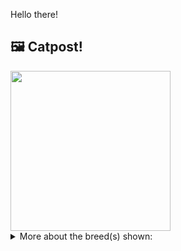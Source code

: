 Hello there!



## 🖼️ Catpost!

<sub>
    <img src="https://cdn2.thecatapi.com/images/eF3HSMIB_.jpg" height="256">
</sub>


<details>
<summary>More about the breed(s) shown:</summary>

Breed: Ragdoll

Description: Ragdolls love their people, greeting them at the door, following them around the house, and leaping into a lap or snuggling in bed whenever given the chance. They are the epitome of a lap cat, enjoy being carried and collapsing into the arms of anyone who holds them.

Links:
<ul>
  <li>CFA http://cfa.org/Breeds/BreedsKthruR/Ragdoll.aspx</li>
  <li>Wikipedia https://en.wikipedia.org/wiki/Ragdoll</li>
</ul> 

</details>
